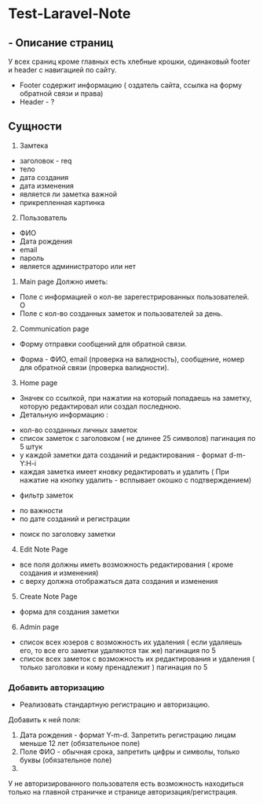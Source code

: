 # Test-Laravel-Note

## - Описание страниц
У всех сраниц кроме главных есть хлебные крошки, одинаковый footer и header с навигацией по сайту.

- Footer содержит информацию ( оздатель сайта, ссылка на форму обратной связи и права)
- Header - ?

## Сущности 
 1. Замтека
 - заголовок - req
 - тело
 - дата создания
 - дата изменения
 - является ли заметка важной
 - прикрепленная картинка 
 
2. Пользователь
- ФИО
- Дата рождения
- email
- пароль
- является администраторо или нет


1. Main page
Должно иметь:
- Поле с информацией о кол-ве зарегестрированных пользователей. О
- Поле с кол-во созданных заметок и пользователей за день.

2. Communication page
- Форму отправки сообщений для обратной связи. 
* Форма - ФИО, email (проверка на валидность), сообщение, номер для обратной связи (проверка валидности). 

3. Home page
- Значек со ссылкой, при нажатии на который попадаешь на заметку, которую редактировал или создал последнюю.
- Детальную информацию :
* кол-во созданных личных заметок
* список заметок с заголовком ( не длинее 25 символов) пагинация по 5 штук
* у каждой заметки дата созданий и редактирования - формат d-m-Y:H-i
* каждая заметка имеет кновку редактировать и удалить ( При нажатие на кнопку удалить - всплывает окошко с подтверждением)
- фильтр заметок
* по важности
* по дате созданий и регистрации
- поиск по заголовку заметки

4. Edit Note Page
- все поля должны иметь возможность редактирования ( кроме создания и изменения)
- с верху должна отображаться дата создания и изменения

5. Create Note Page
- форма для создания заметки

6. Admin page
- список всех юзеров с возможность их удаления ( если удаляешь его, то все его заметки удаляются так же) пагинация по 5
- список всех заметок с возможность их редактирования и удаления ( только заголовки и кому пренадлежит ) пагинация по 5

### Добавить авторизацию
- Реализовать стандартную регистрацию и авторизацию. 

Добавить к ней поля:
1. Дата рождения - формат Y-m-d. Запретить регистрацию лицам меньше 12 лет (обязательное поле)
2. Поле ФИО - обычная срока, запретить цифры и символы, только буквы (обязательное поле)
3. 

У не авторизированного пользователя есть возможность находиться только на главной страничке и странице авторизация/регистрация. 



